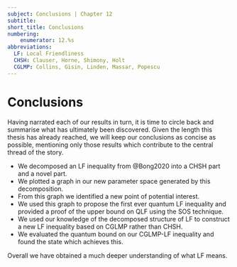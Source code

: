 ```yaml
---
subject: Conclusions | Chapter 12
subtitle:
short_title: Conclusions 
numbering: 
    enumerator: 12.%s
abbreviations:
  LF: Local Friendliness
  CHSH: Clauser, Horne, Shimony, Holt
  CGLMP: Collins, Gisin, Linden, Massar, Popescu
---
```


# Conclusions

Having narrated each of our results in turn, it is time to circle back and summarise what has ultimately been discovered. Given the length this thesis has already reached, we will keep our conclusions as concise as possible, mentioning only those results which contribute to the central thread of the story.

- We decomposed an LF inequality from @Bong2020 into a CHSH part and a novel part. 
- We plotted a graph in our new parameter space generated by this decomposition. 
- From this graph we identified a new point of potential interest.
- We used this graph to propose the first ever quantum LF inequality and provided a proof of the upper bound on QLF using the SOS technique.
- We used our knowledge of the decomposed structure of LF to construct a new LF inequality based on CGLMP rather than CHSH.
- We evaluated the quantum bound on our CGLMP-LF inequality and found the state which achieves this.

Overall we have obtained a much deeper understanding of what LF means.